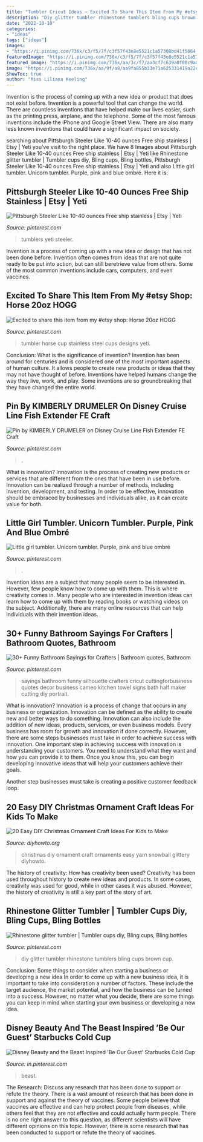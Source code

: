 ```yaml
---
title: "Tumbler Cricut Ideas ~ Excited To Share This Item From My #etsy Shop: Horse 20oz Hogg"
description: "Diy glitter tumbler rhinestone tumblers bling cups brown cup"
date: "2022-10-10"
categories:
- "ideas"
tags: ["ideas"]
images:
- "https://i.pinimg.com/736x/c3/f5/7f/c3f57f43e8e5521c1a57308bd41f5664.jpg"
featuredImage: "https://i.pinimg.com/736x/c3/f5/7f/c3f57f43e8e5521c1a57308bd41f5664.jpg"
featured_image: "https://i.pinimg.com/736x/aa/3c/f7/aa3cf7c639a0f00c9aa97bda138e3c34.jpg"
image: "https://i.pinimg.com/736x/aa/9f/a8/aa9fa855b33e71a625331419a22e6b12.jpg"
ShowToc: true
author: "Miss Liliana Keeling"
---
```



Invention is the process of coming up with a new idea or product that does not exist before. Invention is a powerful tool that can change the world. There are countless inventions that have helped make our lives easier, such as the printing press, airplane, and the telephone. Some of the most famous inventions include the iPhone and Google Street View. There are also many less known inventions that could have a significant impact on society.

	

		
searching about Pittsburgh Steeler Like 10-40 ounces Free ship stainless | Etsy | Yeti you've visit to the right place. We have 8 Images about Pittsburgh Steeler Like 10-40 ounces Free ship stainless | Etsy | Yeti like Rhinestone glitter tumbler | Tumbler cups diy, Bling cups, Bling bottles, Pittsburgh Steeler Like 10-40 ounces Free ship stainless | Etsy | Yeti and also Little girl tumbler. Unicorn tumbler. Purple, pink and blue ombré. Here it is:
		
    
## Pittsburgh Steeler Like 10-40 Ounces Free Ship Stainless | Etsy | Yeti

<img loading=lazy src="https://i.pinimg.com/736x/c3/f5/7f/c3f57f43e8e5521c1a57308bd41f5664.jpg" onerror="this.onerror=null;this.src='https://tse4.mm.bing.net/th?id=OIP.Fjq1PSAHckefRRcEmnKrbgHaJ4&amp;pid=15.1';" alt="Pittsburgh Steeler Like 10-40 ounces Free ship stainless | Etsy | Yeti">

_Source: pinterest.com_

>tumblers yeti steeler. 

	

Invention is a process of coming up with a new idea or design that has not been done before. Invention often comes from ideas that are not quite ready to be put into action, but can still beretrieve value from others. Some of the most common inventions include cars, computers, and even vaccines.

    
## Excited To Share This Item From My #etsy Shop: Horse 20oz HOGG

<img loading=lazy src="https://i.pinimg.com/736x/aa/9f/a8/aa9fa855b33e71a625331419a22e6b12.jpg" onerror="this.onerror=null;this.src='https://tse1.mm.bing.net/th?id=OIP.xUdAWghWCyTMaRfg6_wEmQHaJ3&amp;pid=15.1';" alt="Excited to share this item from my #etsy shop: Horse 20oz HOGG">

_Source: pinterest.com_

>tumbler horse cup stainless steel cups designs yeti. 

	

Conclusion: What is the significance of invention?
Invention has been around for centuries and is considered one of the most important aspects of human culture. It allows people to create new products or ideas that they may not have thought of before. Inventions have helped humans change the way they live, work, and play. Some inventions are so groundbreaking that they have changed the entire world.

    
## Pin By KIMBERLY DRUMELER On Disney Cruise Line Fish Extender FE Craft

<img loading=lazy src="https://i.pinimg.com/736x/b2/3e/87/b23e8713f32c3fc2946a18aaa851dd48.jpg" onerror="this.onerror=null;this.src='https://tse2.mm.bing.net/th?id=OIP.YkcR0SgSUROoo13R0kdMOwHaJ4&amp;pid=15.1';" alt="Pin by KIMBERLY DRUMELER on Disney Cruise Line Fish Extender FE Craft">

_Source: pinterest.com_

>. 

	

What is innovation?
Innovation is the process of creating new products or services that are different from the ones that have been in use before. Innovation can be realized through a number of methods, including invention, development, and testing. In order to be effective, innovation should be embraced by businesses and individuals alike, as it can create value for both.

    
## Little Girl Tumbler. Unicorn Tumbler. Purple, Pink And Blue Ombré

<img loading=lazy src="https://i.pinimg.com/736x/0a/f7/97/0af797f5e3b101424013cce3d588aaa0.jpg" onerror="this.onerror=null;this.src='https://tse3.mm.bing.net/th?id=OIP.TRmIH7rsPPiZzxmQRGRiTwHaJ3&amp;pid=15.1';" alt="Little girl tumbler. Unicorn tumbler. Purple, pink and blue ombré">

_Source: pinterest.com_

>. 

	

Invention ideas are a subject that many people seem to be interested in. However, few people know how to come up with them. This is where creativity comes in. Many people who are interested in invention ideas can learn how to come up with them by reading books or watching videos on the subject. Additionally, there are many online resources that can help individuals with their invention ideas.

    
## 30+ Funny Bathroom Sayings For Crafters | Bathroom Quotes, Bathroom

<img loading=lazy src="https://i.pinimg.com/736x/0c/02/7d/0c027dba4ef7031e932628d3f54d7a0e.jpg" onerror="this.onerror=null;this.src='https://tse3.mm.bing.net/th?id=OIP.-b6jFFhc6jejAxCQREf7LgHaLH&amp;pid=15.1';" alt="30+ Funny Bathroom Sayings for Crafters | Bathroom quotes, Bathroom">

_Source: pinterest.com_

>sayings bathroom funny silhouette crafters cricut cuttingforbusiness quotes decor business cameo kitchen towel signs bath half maker cutting diy portrait. 

	

What is innovation?
Innovation is a process of change that occurs in any business or organization. Innovation can be defined as the ability to create new and better ways to do something. Innovation can also include the addition of new ideas, products, services, or even business models. Every business has room for growth and innovation if done correctly. However, there are some steps businesses must take in order to achieve success with innovation.
One important step in achieving success with innovation is understanding your customers. You need to understand what they want and how you can provide it to them. Once you know this, you can begin developing innovative ideas that will help your customers achieve their goals.

Another step businesses must take is creating a positive customer feedback loop.

    
## 20 Easy DIY Christmas Ornament Craft Ideas For Kids To Make

<img loading=lazy src="http://www.diyhowto.org/wp-content/uploads/DIYHowto-DIY-Christmas-Ornament-Craft-Ideas-For-Kids-17.jpg" onerror="this.onerror=null;this.src='https://tse4.mm.bing.net/th?id=OIP.JVkr7KYxthNDFgw3vSdHZwHaKZ&amp;pid=15.1';" alt="20 Easy DIY Christmas Ornament Craft Ideas For Kids to Make">

_Source: diyhowto.org_

>christmas diy ornament craft ornaments easy yarn snowball glittery diyhowto. 

	

The history of creativity: How has creativity been used?
Creativity has been used throughout history to create new ideas and products. In some cases, creativity was used for good, while in other cases it was abused. However, the history of creativity is still a key part of the story of art.

    
## Rhinestone Glitter Tumbler | Tumbler Cups Diy, Bling Cups, Bling Bottles

<img loading=lazy src="https://i.pinimg.com/736x/aa/3c/f7/aa3cf7c639a0f00c9aa97bda138e3c34.jpg" onerror="this.onerror=null;this.src='https://tse4.mm.bing.net/th?id=OIP.gPUfNGHrj0S5jrQpRbA5YgHaQB&amp;pid=15.1';" alt="Rhinestone glitter tumbler | Tumbler cups diy, Bling cups, Bling bottles">

_Source: pinterest.com_

>diy glitter tumbler rhinestone tumblers bling cups brown cup. 

	

Conclusion: Some things to consider when starting a business or developing a new idea
In order to come up with a new business idea, it is important to take into consideration a number of factors. These include the target audience, the market potential, and how the business can be turned into a success. However, no matter what you decide, there are some things you can keep in mind when starting your own business or developing a new idea.

    
## Disney Beauty And The Beast Inspired ’Be Our Guest’ Starbucks Cold Cup

<img loading=lazy src="https://i.pinimg.com/736x/ee/11/62/ee1162c7a37395e61e64fd34d145b765.jpg" onerror="this.onerror=null;this.src='https://tse3.mm.bing.net/th?id=OIP.O0reGWAWM_-y3sDCnd6EzgHaJ4&amp;pid=15.1';" alt="Disney Beauty and the Beast Inspired ’Be Our Guest’ Starbucks Cold Cup">

_Source: in.pinterest.com_

>beast. 

	

The Research: Discuss any research that has been done to support or refute the theory.
There is a vast amount of research that has been done in support and against the theory of vaccines. Some people believe that vaccines are effective and can help protect people from diseases, while others feel that they are not effective and could actually harm people. There is no one right answer to this question, as different scientists will have different opinions on this topic. However, there is some research that has been conducted to support or refute the theory of vaccines.

